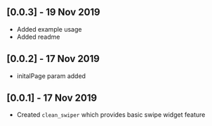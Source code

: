 ## [0.0.3] - 19 Nov 2019

* Added example usage
* Added readme

## [0.0.2] - 17 Nov 2019

* initalPage param added

## [0.0.1] - 17 Nov 2019

* Created `clean_swiper` which provides basic swipe widget feature
